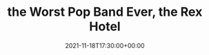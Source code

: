 ---
templateKey: event
guid: 17935E44-34A6-6709-F750-9F919C1CEDAC
date: 2021-11-18T17:30:00+00:00
eventTime: '5:30pm'
title: the Worst Pop Band Ever, the Rex Hotel
artist: the Worst Pop Band Ever
city: Toronto
venue: the Rex Hotel
group: The Worst Pop Band Ever
---